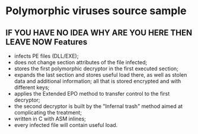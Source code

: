 Polymorphic viruses source sample
========
**IF YOU HAVE NO IDEA WHY ARE YOU HERE THEN LEAVE NOW**
Features
--------
- infects PE files (DLL/EXE);
- does not change section attributes of the file infected;
- stores the first polymorphic decryptor in the first executed section;
- expands the last section and stores useful load there, as well as stolen data and additional information; all that is stored encrypted and with different keys;
- applies the Extended EPO method to transfer control to the first decryptor;
- the second decryptor is built by the "Infernal trash" method aimed at complicating the treatment;
- written in C with ASM inlines;
- every infected file will contain useful load.